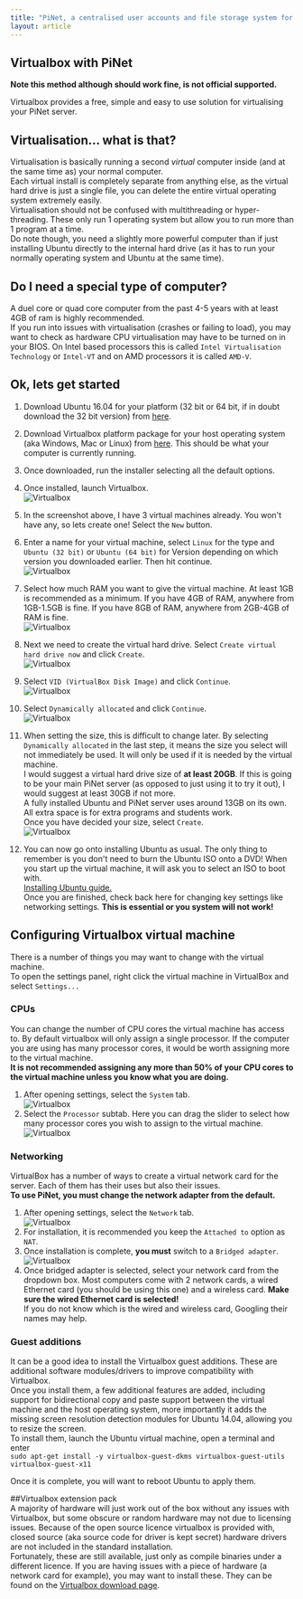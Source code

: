 ```yaml
---
title: "PiNet, a centralised user accounts and file storage system for a Raspberry Pi classroom."
layout: article
---
```


Virtualbox with PiNet
---------------------------------------
**Note this method although should work fine, is not official supported.**   
   
Virtualbox provides a free, simple and easy to use solution for virtualising your PiNet server.   

## Virtualisation... what is that?
Virtualisation is basically running a second *virtual* computer inside (and at the same time as) your normal computer.   
Each virtual install is completely separate from anything else, as the virtual hard drive is just a single file, you can delete the entire virtual operating system extremely easily.  
Virtualisation should not be confused with multithreading or hyper-threading. These only run 1 operating system but allow you to run more than 1 program at a time.   
Do note though, you need a slightly more powerful computer than if just installing Ubuntu directly to the internal hard drive (as it has to run your normally operating system and Ubuntu at the same time).   

## Do I need a special type of computer?

A duel core or quad core computer from the past 4-5 years with at least 4GB of ram is highly recommended.    
If you run into issues with virtualisation (crashes or failing to load), you may want to check as hardware CPU virtualisation may have to be turned on in your BIOS. 
On Intel based processors this is called ```Intel Virtualisation Technology``` or ```Intel-VT``` and on AMD processors it is called ```AMD-V```.

## Ok, lets get started

1. Download Ubuntu 16.04 for your platform (32 bit or 64 bit, if in doubt download the 32 bit version) from [here](http://www.ubuntu.com/download/desktop/).
2. Download Virtualbox platform package for your host operating system (aka Windows, Mac or Linux) from [here](https://www.virtualbox.org/wiki/Downloads). This should be what your computer is currently running.   
3. Once downloaded, run the installer selecting all the default options.   
4. Once installed, launch Virtualbox.    
![Virtualbox](/assets/images/virtualbox-1.jpeg)    
5. In the screenshot above, I have 3 virtual machines already. You won't have any, so lets create one! Select the ```New``` button.   
6. Enter a name for your virtual machine, select ```Linux``` for the type and ```Ubuntu (32 bit)``` or ```Ubuntu (64 bit)``` for Version depending on which version you downloaded earlier. Then hit continue.      
![Virtualbox](/assets/images/virtualbox-2.jpeg)      
7. Select how much RAM you want to give the virtual machine. At least 1GB is recommended as a minimum. If you have 4GB of RAM, anywhere from 1GB-1.5GB is fine. If you have 8GB of RAM, anywhere from 2GB-4GB of RAM is fine.    
![Virtualbox](/assets/images/virtualbox-3.jpeg)     
8. Next we need to create the virtual hard drive. Select ```Create virtual hard drive now``` and click ```Create```.   
![Virtualbox](/assets/images/virtualbox-4.jpeg)    
9. Select ```VID (VirtualBox Disk Image)``` and click ```Continue```.   
![Virtualbox](/assets/images/virtualbox-5.jpeg)   
10. Select ```Dynamically allocated``` and click ```Continue```.   
![Virtualbox](/assets/images/virtualbox-6.jpeg)   
11. When setting the size, this is difficult to change later. By selecting ```Dynamically allocated``` in the last step, it means the size you select will not immediately be used. It will only be used if it is needed by the virtual machine.   
I would suggest a virtual hard drive size of **at least 20GB**. If this is going to be your main PiNet server (as opposed to just using it to try it out), I would suggest at least 30GB if not more.   
A fully installed Ubuntu and PiNet server uses around 13GB on its own. All extra space is for extra programs and students work.   
Once you have decided your size, select ```Create```.   
![Virtualbox](/assets/images/virtualbox-7.jpeg)   

12. You can now go onto installing Ubuntu as usual. The only thing to remember is you don't need to burn the Ubuntu ISO onto a DVD! When you start up the virtual machine, it will ask you to select an ISO to boot with.   
[Installing Ubuntu guide.](installing-ubuntu.html)   
Once you are finished, check back here for changing key settings like networking settings. **This is essential or you system will not work!**

## Configuring Virtualbox virtual machine
There is a number of things you may want to change with the virtual machine.   
To open the settings panel, right click the virtual machine in VirtualBox and select ```Settings...```   
### CPUs
You can change the number of CPU cores the virtual machine has access to. By default virtualbox will only assign a single processor. If the computer you are using has many processor cores, it would be worth assigning more to the virtual machine.   
**It is not recommended assigning any more than 50% of your CPU cores to the virtual machine unless you know what you are doing.**   
   
1. After opening settings, select the ```System``` tab.   
![Virtualbox](/assets/images/virtualbox-8.jpeg)   
2. Select the ```Processor``` subtab. Here you can drag the slider to select how many processor cores you wish to assign to the virtual machine.   
![Virtualbox](/assets/images/virtualbox-9.jpeg)   

### Networking
VirtualBox has a number of ways to create a virtual network card for the server. Each of them has their uses but also their issues.  
**To use PiNet, you must change the network adapter from the default.**   
1. After opening settings, select the ```Network``` tab.   
![Virtualbox](/assets/images/virtualbox-10.jpeg)  
2. For installation, it is recommended you keep the ```Attached to``` option as ```NAT```.
3. Once installation is complete, **you must** switch to a ```Bridged adapter```.
![Virtualbox](/assets/images/virtualbox-11.jpeg)     
4. Once bridged adapter is selected, select your network card from the dropdown box. Most computers come with 2 network    cards, a wired Ethernet card (you should be using this one) and a wireless card. **Make sure the wired Ethernet card is selected!**   
If you do not know which is the wired and wireless card, Googling their names may help.

### Guest additions   
It can be a good idea to install the Virtualbox guest additions. These are additional software modules/drivers to improve compatibility with Virtualbox.   
Once you install them, a few additional features are added, including support for bidirectional copy and paste support between the virtual machine and the host operating system, more importantly it adds the missing screen resolution detection modules for Ubuntu 14.04, allowing you to resize the screen.    
To install them, launch the Ubuntu virtual machine, open a terminal and enter    
```sudo apt-get install -y virtualbox-guest-dkms virtualbox-guest-utils virtualbox-guest-x11```   

Once it is complete, you will want to reboot Ubuntu to apply them.    

##Virtualbox extension pack   
A majority of hardware will just work out of the box without any issues with Virtualbox, but some obscure or random hardware may not due to licensing issues. Because of the open source licence virtualbox is provided with, closed source (aka source code for driver is kept secret) hardware drivers are not included in the standard installation.   
Fortunately, these are still available, just only as compile binaries under a different licence. If you are having issues with a piece of hardware (a network card for example), you may want to install these. They can be found on the [Virtualbox download page](https://www.virtualbox.org/wiki/Downloads).     
